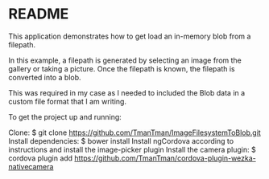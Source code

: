 # README

This application demonstrates how to get load an in-memory blob from a filepath.

In this example, a filepath is generated by selecting an image from the gallery or taking a picture. Once the filepath is known,
the filepath is converted into a blob.

This was required in my case as I needed to included the Blob data in a custom file format that I am writing.

To get the project up and running:

Clone: $ git clone https://github.com/TmanTman/ImageFilesystemToBlob.git
Install dependencies: $ bower install
Install ngCordova according to instructions and install the image-picker plugin
Install the camera plugin: $ cordova plugin add https://github.com/TmanTman/cordova-plugin-wezka-nativecamera
